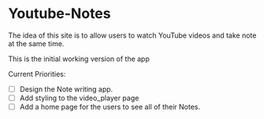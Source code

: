 # Youtube-Notes
The idea of this site is to allow users to watch YouTube videos and take note at the same time.

This is the initial working version of the app

Current Priorities:

- [ ] Design the Note writing app.
- [ ] Add styling to the video_player page
- [ ] Add a home page for the users to see all of their Notes.
